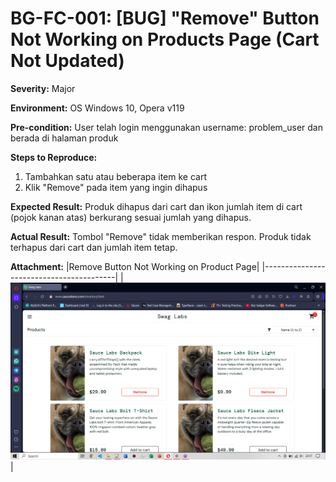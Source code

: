 # BG-FC-001: [BUG] "Remove" Button Not Working on Products Page (Cart Not Updated)

**Severity:** Major

**Environment:** OS Windows 10, Opera v119

**Pre-condition:** User telah login menggunakan username: problem_user dan berada di halaman produk

**Steps to Reproduce:**
1. Tambahkan satu atau beberapa item ke cart
2. Klik "Remove" pada item yang ingin dihapus 
   
**Expected Result:** Produk dihapus dari cart dan ikon jumlah item di cart (pojok kanan atas) berkurang sesuai jumlah yang dihapus.

**Actual Result:** Tombol "Remove" tidak memberikan respon. Produk tidak terhapus dari cart dan jumlah item tetap.

**Attachment:**
|Remove Button Not Working on Product Page|
|-----------------------------------------|
|![Remove Button](../../documentations/Bug-FC-001.png)|
